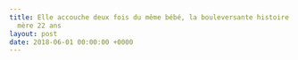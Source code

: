 ```yaml
---
title: Elle accouche deux fois du même bébé, la bouleversante histoire de cette jeune
  mère 22 ans
layout: post
date: 2018-06-01 00:00:00 +0000
---
```

